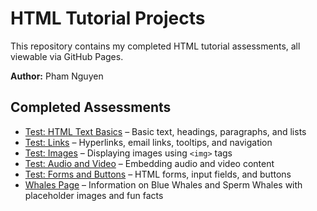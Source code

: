 # HTML Tutorial Projects

This repository contains my completed HTML tutorial assessments, all viewable via GitHub Pages.

**Author:** Pham Nguyen

## Completed Assessments

- [Test: HTML Text Basics](introduction.html) – Basic text, headings, paragraphs, and lists  
- [Test: Links](testlinks.html) – Hyperlinks, email links, tooltips, and navigation  
- [Test: Images](images.html) – Displaying images using `<img>` tags  
- [Test: Audio and Video](multimedia.html) – Embedding audio and video content  
- [Test: Forms and Buttons](forms.html) – HTML forms, input fields, and buttons  
- [Whales Page](whales.html) – Information on Blue Whales and Sperm Whales with placeholder images and fun facts

